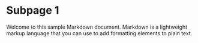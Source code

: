 # Subpage 1


Welcome to this sample Markdown document. Markdown is a lightweight markup language that you can use to add formatting elements to plain text.
